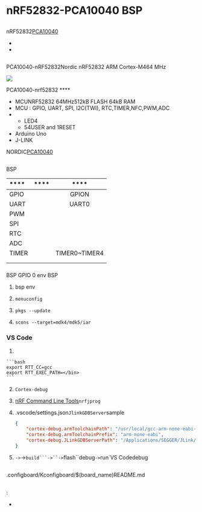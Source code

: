 # nRF52832-PCA10040 BSP

## 

nRF52832[PCA10040](https://www.nordicsemi.com/Software-and-tools/Development-Kits/nRF52-DK)


- 
- 

## 

PCA10040-nRF52832Nordic nRF52832 ARM Cortex-M464 MHz



![](../docs/images/nrf52832.png)

PCA10040-nrf52832 **** 

- MCUNRF52832 64MHz512kB FLASH 64kB RAM
- MCU : GPIO, UART, SPI, I2C(TWI), RTC,TIMER,NFC,PWM,ADC
- 
  - LED4 
  - 54USER and 1RESET 
- Arduino Uno 
-  J-LINK 

NORDIC[PCA10040](https://www.nordicsemi.com/Software-and-tools/Development-Kits/nRF52-DK)



## 

 BSP 

| **** | **** |   ****    |
| :----------- | :----------: | :-----------: |
| GPIO         |          |     GPION     |
| UART         |          |     UART0     |
| PWM          |          |           |
| SPI          |          |           |
| RTC          |          |               |
| ADC          |          |               |
| TIMER        |          | TIMER0~TIMER4 |
|              |              |               |
|              |              |               |



### 

 BSP  GPIO   0  env  BSP 

1.  bsp  env 

2. `menuconfig`

3. `pkgs --update`

4. `scons --target=mdk4/mdk5/iar` 


### VS Code



1. 

    ```bash
    export RTT_CC=gcc
    export RTT_EXEC_PATH=</bin>
    ```

2. `Cortex-debug`
3. [nRF Command Line Tools](https://www.nordicsemi.com/Software-and-tools/Development-Tools/nRF-Command-Line-Tools)`nrfjprog`
4. .vscode/settings.json`JlinkGDBServer`sample

    ```json
    {
        "cortex-debug.armToolchainPath": "/usr/local/gcc-arm-none-eabi-9-2019-q4-major/bin/",
        "cortex-debug.armToolchainPrefix": "arm-none-eabi",
        "cortex-debug.JLinkGDBServerPath": "/Applications/SEGGER/JLink/JLinkGDBServer"
    }
    ```

5. ``->``->`build```->``->`flash``debug`->`run`VS Codedebug

## 

.configboard/Kconfigboard/$(board_name)README.md

## 

## 

:

-  